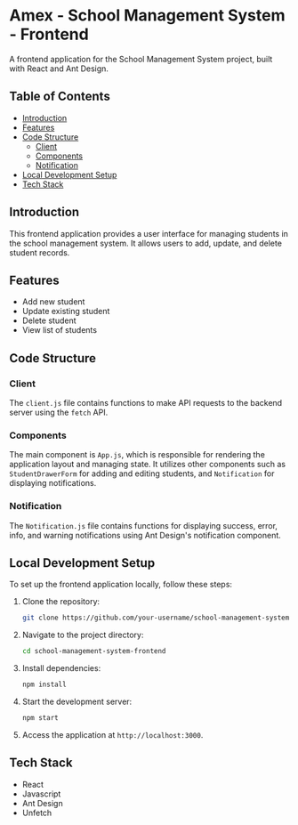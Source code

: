 # Amex - School Management System - Frontend

A frontend application for the School Management System project, built with React and Ant Design.

## Table of Contents

- [Introduction](#introduction)
- [Features](#features)
- [Code Structure](#code-structure)
  - [Client](#client)
  - [Components](#components)
  - [Notification](#notification)
- [Local Development Setup](#local-development-setup)
- [Tech Stack](#tech-stack)

## Introduction

This frontend application provides a user interface for managing students in the school management system. It allows users to add, update, and delete student records.

## Features

- Add new student
- Update existing student
- Delete student
- View list of students

## Code Structure

### Client

The `client.js` file contains functions to make API requests to the backend server using the `fetch` API.

### Components

The main component is `App.js`, which is responsible for rendering the application layout and managing state. It utilizes other components such as `StudentDrawerForm` for adding and editing students, and `Notification` for displaying notifications.

### Notification

The `Notification.js` file contains functions for displaying success, error, info, and warning notifications using Ant Design's notification component.

## Local Development Setup

To set up the frontend application locally, follow these steps:

1. Clone the repository:

    ```bash
    git clone https://github.com/your-username/school-management-system-frontend.git
    ```

2. Navigate to the project directory:

    ```bash
    cd school-management-system-frontend
    ```

3. Install dependencies:

    ```bash
    npm install
    ```

4. Start the development server:

    ```bash
    npm start
    ```

5. Access the application at `http://localhost:3000`.

## Tech Stack

- React
- Javascript
- Ant Design
- Unfetch

